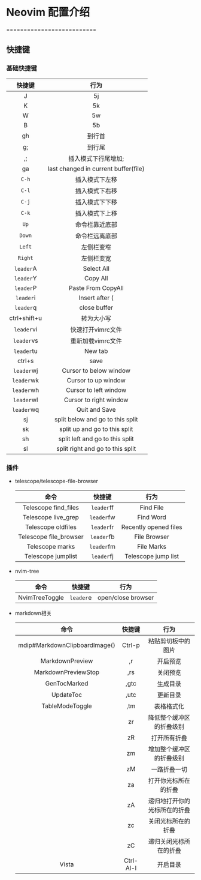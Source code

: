 # Neovim 配置介绍

==========================

## 快捷键

### 基础快捷键

|     快捷键      |                  行为                  |
|:------------:|:------------------------------------:|
|      J       |                  5j                  |
|      K       |                  5k                  |
|      W       |                  5w                  |
|      B       |                  5b                  |
|      gh      |                 到行首                  |
|      g;      |                 到行尾                  |
|      ,;      |              插入模式下行尾增加;              |
|      ga      | last changed in current buffer(file) |
|    `C-h`     |               插入模式下左移                |
|    `C-l`     |               插入模式下右移                |
|    `C-j`     |               插入模式下下移                |
|    `C-k`     |               插入模式下上移                |
|     `Up`     |               命令栏靠近底部                |
|    `Down`    |               命令栏远离底部                |
|    `Left`    |                左侧栏变窄                 |
|   `Right`    |                左侧栏变宽                 |
|  `leader`A   |              Select All              |
|  `leader`Y   |               Copy All               |
|  `leader`P   |          Paste From CopyAll          |
|  `leader`i   |            Insert after (            |
|  `leader`q   |             close buffer             |
| ctrl+shift+u |                转为大小写                 |
|  `leader`vi  |             快速打开vimrc文件              |
|  `leader`vs  |             重新加载vimrc文件              |
|  `leader`tu  |               New tab                |
|    ctrl+s    |                 save                 |
|  `leader`wj  |        Cursor to below window        |
|  `leader`wk  |         Cursor to up window          |
|  `leader`wh  |        Cursor to left window         |
|  `leader`wl  |        Cursor to right window        |
|  `leader`wq  |            Quit and Save             |
|      sj      |   split below and go to this split   |
|      sk      |    split up and go to this split     |
|      sh      |   split left and go to this split    |
|      sl      |   split right and go to this split   |

### 插件

- telescope/telescope-file-browser

  |          命令          |   快捷键   |         行为          |
    | :--------------------: | :--------: | :-------------------: |
  |  Telescope find_files  | `leader`ff |       Find File       |
  |  Telescope live_grep   | `leader`fw |       Find Word       |
  |   Telescope oldfiles   | `leader`fr | Recently opened files |
  | Telescope file_browser | `leader`fb |     File Browser      |
  |    Telescope marks     | `leader`fm |      File Marks       |
  |   Telescope jumplist   | `leader`fj |  Telescope jump list  |

- nvim-tree

  |      命令      |  快捷键   |        行为        |
    | :------------: | :-------: | :----------------: |
  | NvimTreeToggle | `leader`e | open/close browser |

- markdown相关

  |             命令              |  快捷键   |             行为             |
    | :---------------------------: | :-------: | :--------------------------: |
  | mdip#MarkdownClipboardImage() |  Ctrl-p   |      粘贴剪切板中的图片      |
  |        MarkdownPreview        |    ,r     |           开启预览           |
  |      MarkdownPreviewStop      |    ,rs    |           关闭预览           |
  |         GenTocMarked          |   ,gtc    |           生成目录           |
  |           UpdateToc           |   ,utc    |           更新目录           |
  |        TableModeToggle        |    ,tm    |          表格格式化          |
  |                               |    zr     |   降低整个缓冲区的折叠级别   |
  |                               |    zR     |         打开所有折叠         |
  |                               |    zm     |   增加整个缓冲区的折叠级别   |
  |                               |    zM     |         一路折叠一切         |
  |                               |    za     |     打开你光标所在的折叠     |
  |                               |    zA     | 递归地打开你的光标所在的折叠 |
  |                               |    zc     |      关闭光标所在的折叠      |
  |                               |    zC     |    递归关闭光标所在的折叠    |
  |             Vista             | Ctrl-Al-l |           开启目录           |